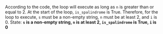 According to the code, the loop will execute as long as `n` is greater than or equal to 2. At the start of the loop, `is_spalindrome` is True. Therefore, for the loop to execute, `s` must be a non-empty string, `n` must be at least 2, and `i` is 0.
State: **`s` is a non-empty string, `n` is at least 2, `is_spalindrome` is True, `i` is 0**
